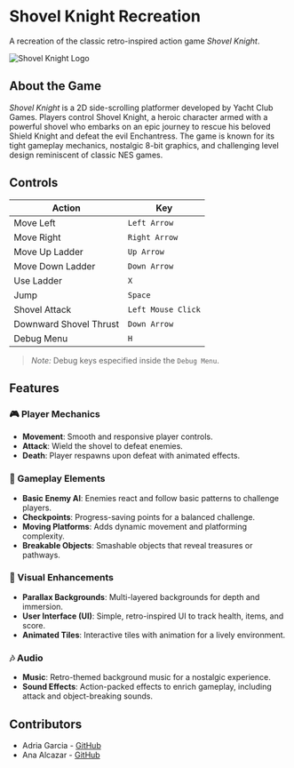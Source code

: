 # Shovel Knight Recreation

A recreation of the classic retro-inspired action game *Shovel Knight*.

![Shovel Knight Logo](https://static.wikia.nocookie.net/logopedia/images/3/34/1200px-ShovelKnightLogo.png/revision/latest?cb=20220929162715)  

## About the Game

*Shovel Knight* is a 2D side-scrolling platformer developed by Yacht Club Games. Players control Shovel Knight, a heroic character armed with a powerful shovel who embarks on an epic journey to rescue his beloved Shield Knight and defeat the evil Enchantress. The game is known for its tight gameplay mechanics, nostalgic 8-bit graphics, and challenging level design reminiscent of classic NES games.

## Controls

| Action                | Key                     |
|-----------------------|-------------------------|
| Move Left             | `Left Arrow`            |
| Move Right            | `Right Arrow`           |
| Move Up Ladder        | `Up Arrow`              |
| Move Down Ladder      | `Down Arrow`            |
| Use Ladder            | `X`                     |
| Jump                  | `Space`                 |
| Shovel Attack         | `Left Mouse Click`      |
| Downward Shovel Thrust| `Down Arrow`            |
| Debug Menu            | `H`                     |
> *Note:* Debug keys especified inside the `Debug Menu`.

## Features

### 🎮 Player Mechanics
- **Movement**: Smooth and responsive player controls.
- **Attack**: Wield the shovel to defeat enemies.
- **Death**: Player respawns upon defeat with animated effects.

### 🤖 Gameplay Elements
- **Basic Enemy AI**: Enemies react and follow basic patterns to challenge players.
- **Checkpoints**: Progress-saving points for a balanced challenge.
- **Moving Platforms**: Adds dynamic movement and platforming complexity.
- **Breakable Objects**: Smashable objects that reveal treasures or pathways.

### 🌆 Visual Enhancements
- **Parallax Backgrounds**: Multi-layered backgrounds for depth and immersion.
- **User Interface (UI)**: Simple, retro-inspired UI to track health, items, and score.
- **Animated Tiles**: Interactive tiles with animation for a lively environment.

### 🎶 Audio
- **Music**: Retro-themed background music for a nostalgic experience.
- **Sound Effects**: Action-packed effects to enrich gameplay, including attack and object-breaking sounds.
## Contributors

- Adria Garcia - [GitHub](https://github.com/XeivUPC)
- Ana Alcazar - [GitHub](https://github.com/AnaAlcazarCobo)

